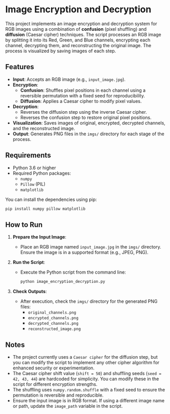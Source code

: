 # Image Encryption and Decryption

This project implements an image encryption and decryption system for RGB images using a combination of **confusion** (pixel shuffling) and **diffusion** (Caesar cipher) techniques. The script processes an RGB image by splitting it into its Red, Green, and Blue channels, encrypting each channel, decrypting them, and reconstructing the original image. The process is visualized by saving images of each step.

## Features

- **Input**: Accepts an RGB image (e.g., `input_image.jpg`).
- **Encryption**:
  - **Confusion**: Shuffles pixel positions in each channel using a reversible permutation with a fixed seed for reproducibility.
  - **Diffusion**: Applies a Caesar cipher to modify pixel values.
- **Decryption**:
  - Reverses the diffusion step using the inverse Caesar cipher.
  - Reverses the confusion step to restore original pixel positions.
- **Visualization**: Saves images of original, encrypted, decrypted channels, and the reconstructed image.
- **Output**: Generates PNG files in the `imgs/` directory for each stage of the process.

## Requirements

- Python 3.6 or higher
- Required Python packages:
  - `numpy`
  - `Pillow` (PIL)
  - `matplotlib`

You can install the dependencies using pip:

```bash
pip install numpy pillow matplotlib
```

## How to Run

1. **Prepare the Input Image**:
   - Place an RGB image named `input_image.jpg` in the `imgs/` directory. Ensure the image is in a supported format (e.g., JPEG, PNG).

2. **Run the Script**:
   - Execute the Python script from the command line:

     ```bash
     python image_encryption_decryption.py
     ```

3. **Check Outputs**:
   - After execution, check the `imgs/` directory for the generated PNG files:
     - `original_channels.png`
     - `encrypted_channels.png`
     - `decrypted_channels.png`
     - `reconstructed_image.png`

## Notes
- The project currently uses a `Caesar cipher` for the diffusion step, but you can modify the script to implement any other cipher algorithm for enhanced security or experimentation.
- The Caesar cipher shift value (`shift = 50`) and shuffling seeds (`seed = 42, 43, 44`) are hardcoded for simplicity. You can modify these in the script for different encryption strengths.
- The shuffling uses `numpy.random.shuffle` with a fixed seed to ensure the permutation is reversible and reproducible.
- Ensure the input image is in RGB format. If using a different image name or path, update the `image_path` variable in the script.